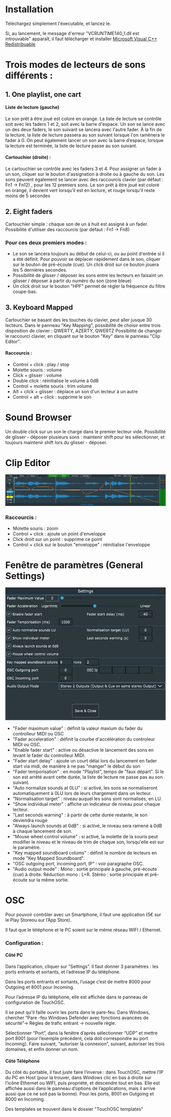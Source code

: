 # Installation
Téléchargez simplement l'éxecutable, et lancez le.

Si, au lancement, le message d'erreur "VCRUNTIME140_1.dll est introuvable" apparaît, il faut télécharger et installer [Microsoft Visual C++ Redistribuable](https://aka.ms/vs/17/release/vc_redist.x64.exe)
# Trois modes de lecteurs de sons différents :
## 1. **One playlist, one cart**
#### Liste de lecture (gauche)
Le son prêt à être joué est coloré en orange.
La liste de lecture se contrôle soit avec les faders 1 et 2, soit avec la barre d'espace. Un son se lance avec un des deux
faders, le son suivant se lancera avec l'autre fader. À la fin de la lecture, la liste de lecture passera au son suivant
lorsque l'on ramènera le fader à 0.
On peut également lancer un son avec la barre d’espace, lorsque la lecture est terminée, la liste de lecture passe au
son suivant.
#### Cartouchier (droite) :
Le cartouchier se contrôle avec les faders 3 et 4. Pour assigner un fader à un son, cliquer sur le bouton d'assignation
à droite ou à gauche du son.
Les sons peuvent également se lancer avec des raccourcis clavier (par défaut : Fn1 -> Fn12) , pour les 12 premiers sons. 
Le son prêt à être joué est coloré en orange, il devient vert lorsqu’il est en lecture, et rouge lorsqu’il reste moins de 5
secondes

## 2. Eight faders

Cartouchier simple : chaque son de un à huit est assigné à un fader. Possibilité d'utiliser des raccourcis (par défaut : Fn1 -> Fn8)

### Pour ces deux premiers modes :
* Le son se lancera toujours au début de celui-ci, ou au point d'entrée si il a été définit. Pour pouvoir se déplacer rapidement dans le son, cliquer sur le bouton de pré-écoute (cue). Un click droit sur ce bouton jouera les 5 dernières secondes.
* Possibilité de glisser / déposer les sons entre les lecteurs en faisaint un glisser / déposer à partir du numéro du son (zone bleue)
* Un click droit sur le bouton "HPF" permet de régler la fréquence du filtre coupe-bas.

## 3. Keyboard Mapped
Cartouchier se basant des les touches du clavier, peut aller jusque 30 lecteurs.
Dans le panneau "Key Mapping", possibilité de choisir entre trois disposition de clavier : QWERTY, AZERTY, QWERTZ
Possibilité de changer le raccourci clavier, en cliquant sur le bouton "Key" dans le panneau "Clip Editor".
#### Raccourcis :
* Control + click : play / stop
* Molette souris : volume
* Click + glisser : volume
* Double click : réinitialise le volume à 0dB
* Control + molette souris : trim volume
* Alt + click + glisser : déplace un son d'un lecteur à un autre
* Control + alt + click : supprime le son

# Sound Browser
Un double click sur un son le charge dans le premier lecteur vide.
Possibilité de glisser - déposer plusieurs sons : maintenir shift pour les sélectionner, et toujours maintenir shift lors du glisser - déposer.

# Clip Editor
![Capture 1](https://github.com/LucienLefebvre/LuPlayer/blob/630cbe81b4bb0aebbb4800ef041b2ef893128627/Screenshots/enveloppe.PNG "Capture 1")

### Raccourcis :
* Molette souris : zoom
* Control + click : ajoute un point d'enveloppe
* Click droit sur un point : supprime ce point
* Control + click sur le bouton "enveloppe" : réinitialise l'enveloppe



# Fenêtre de paramètres (General Settings)
![Settings 1](https://github.com/LucienLefebvre/LuPlayer/blob/1ac6a7d5dc1a1379a7906baab0fd985a6c05bc54/Screenshots/settings.PNG "Settings")
* "Fader maximum value" : définit la valeur maxium du fader du controlleur MIDI ou OSC
* "Fader acceleration" : définit la courbe d'accélération du controleur MIDI ou OSC.
* "Enable fader start" : active ou désactive le lancement des sons en levant le fader du controlleur MIDI.
* "Fader start delay" : ajoute un court délai lors du lancement en fader start via midi, de manière à ne pas "manger" le début du son
* "Fader temporisation" : en mode "Playlist", temps de "faux départ". Si le son est arrêté avant cette durée, la liste de lecture ne passe pas au son suivant.
* "Auto normalize sounds at 0LU" : si activé, les sons se normaliseront automatiquement à 0LU lors de leurs chargement dans un lecteur.
* "Normalisation target" : niveau auquel les sons sont normalisés, en LU.
* "Show individual meter" : affiche un indicateur de niveau pour chaque lecteur.
* "Last seconds warning" : à partir de cette durée restante, le son deviendra rouge
* "Always launch sounds at 0dB" : si activé, le niveau sera ramené à 0dB à chaque lancement de son.
* "Mouse wheel control volume" : si activé, la molette de la souris peut modifier le niveau et le niveau de trim de chaque son, lorsqu'elle est sur le paramètre.
* "Key mapped soundboard colums" : définit le nombre de lecteurs en mode "Key Mapped Soundboard".
* "OSC outgoing port, incoming port, IP" : voir paragraphe OSC.
* "Audio output mode" : Mono : sortie principale à gauche, pré-écoute (cue) à droite. Réduction mono : L+R. Stéréo : sortie principale et pré-écoute sur la même sortie.

# OSC
Pour pouvoir contrôler avec un Smartphone, il faut une application (5€ sur le Play Storeou sur l’App Store).

Il faut que le téléphone et le PC soient sur le même réseau WIFI / Ethernet.

### Configuration :
#### Côté PC
Dans l’application, cliquer sur “Settings”. Il faut donner 3 paramètres : les ports entrants et sortants, et l’adresse IP du téléphone.

Dans les ports entrants et sortants, l’usage c’est de mettre 8000 pour Outgoing et 8001 pour Incoming.

Pour l’adresse IP du téléphone, elle est affichée dans le panneau de configuration de TouchOSC.

Il se peut qu'il faille ouvrir les ports dans le pare-feu. Dans Windows, chercher “Pare -feu Windows Defender avec fonctions avancées de sécurité”-> Règles de trafic entrant -> nouvelle règle.

Sélectionner “Port”, dans la fenêtre d’après sélectionner “UDP” et mettre port 8001 (pour l’exemple précédent, cela doit correspondre au port Incoming). Faire suivant, “autoriser la connexion”, suivant, autoriser les trois domaines, et enfin donner un nom.

#### Côté Téléphone
Du côté du portable, il faut juste faire l’inverse : dans TouchOSC, mettre l’IP du PC en Host (pour la trouver, dans Windows clic en bas à droite sur l’icône Ethernet ou WIFI, puis propriété, et descendre tout en bas. Elle est affichée aussi dans le panneau d’options de l’applications, mais il arrive aussi que ce ne soit pas la bonne). Pour les ports, 8001 en Outgoing et 8000 en Incoming.

Des templates se trouvent dans le dossier "TouchOSC templates"
